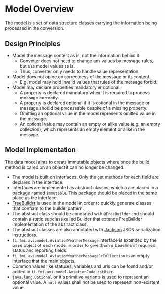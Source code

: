# Model Overview

The model is a set of data structure classes carrying the information being processed in the conversion.

## Design Principles

* Model the message content as is, not the information behind it.
  * Converter does not need to change any values by message rules, but use model values as is.
  * Thus, converter only needs to handle value representation.
* Model does not opine on correctness of the message or its content.
  * E.g. model may hold invalid values that rules of the message forbid.
* Model may declare properties mandatory or optional.
  * A property is declared mandatory when it is required to process message correctly.
  * A property is declared optional if it is optional in the message or message should be processable despite of a missing property.
  * Omitting an optional value in the model represents omitted value in the message.
  * An optional value may contain an empty or alike value (e.g. an empty collection), which represents an empty element or alike in the message.

## Model Implementation

The data model aims to create immutable objects where once the build method is called on an object it can no longer be changed.

* The model is built on interfaces. Only the get methods for each field are declared in the interface.
* Interfaces are implemented as abstract classes, which a are placed in a package named `immutable`. This package should be placed in the same place as the
  interface.
* [FreeBuilder](https://freebuilder.inferred.org/) is used in the model in order to quickly generate classes that conform to the builder pattern.
* The abstract class should be annotated with `@FreeBuilder` and should contain a static subclass called Builder that extends FreeBuilder implementation of the
  abstract class.
* The abstract classes are also annotated with [Jackson](https://github.com/FasterXML/jackson) JSON serialization instructions.
* `fi.fmi.avi.model.AviationWeatherMessage` interface is extended by the base object of each model in order to give them a baseline of required status and
  reporting fields.
* `fi.fmi.avi.model.AviationWeatherMessageOrCollection` is an empty interface that the main objects.
* Common values like statuses, variables and urls can be found and/or added in `fi.fmi.avi.model.AviationCodeListUser`.
* `java.lang.Optional` or it's primitive variants is used to represent an optional value. A `null` values shall not be used to represent non-existent value.
